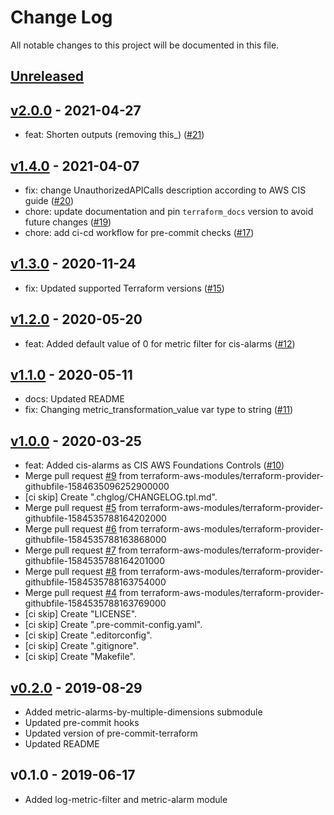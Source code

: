 # Change Log

All notable changes to this project will be documented in this file.

<a name="unreleased"></a>
## [Unreleased]



<a name="v2.0.0"></a>
## [v2.0.0] - 2021-04-27

- feat: Shorten outputs (removing this_) ([#21](https://github.com/terraform-aws-modules/terraform-aws-cloudwatch/issues/21))


<a name="v1.4.0"></a>
## [v1.4.0] - 2021-04-07

- fix: change UnauthorizedAPICalls description according to AWS CIS guide ([#20](https://github.com/terraform-aws-modules/terraform-aws-cloudwatch/issues/20))
- chore: update documentation and pin `terraform_docs` version to avoid future changes ([#19](https://github.com/terraform-aws-modules/terraform-aws-cloudwatch/issues/19))
- chore: add ci-cd workflow for pre-commit checks ([#17](https://github.com/terraform-aws-modules/terraform-aws-cloudwatch/issues/17))


<a name="v1.3.0"></a>
## [v1.3.0] - 2020-11-24

- fix: Updated supported Terraform versions ([#15](https://github.com/terraform-aws-modules/terraform-aws-cloudwatch/issues/15))


<a name="v1.2.0"></a>
## [v1.2.0] - 2020-05-20

- feat: Added default value of 0 for metric filter for cis-alarms ([#12](https://github.com/terraform-aws-modules/terraform-aws-cloudwatch/issues/12))


<a name="v1.1.0"></a>
## [v1.1.0] - 2020-05-11

- docs: Updated README
- fix: Changing metric_transformation_value var type to string ([#11](https://github.com/terraform-aws-modules/terraform-aws-cloudwatch/issues/11))


<a name="v1.0.0"></a>
## [v1.0.0] - 2020-03-25

- feat: Added cis-alarms as CIS AWS Foundations Controls ([#10](https://github.com/terraform-aws-modules/terraform-aws-cloudwatch/issues/10))
- Merge pull request [#9](https://github.com/terraform-aws-modules/terraform-aws-cloudwatch/issues/9) from terraform-aws-modules/terraform-provider-githubfile-1584635096252900000
- [ci skip] Create ".chglog/CHANGELOG.tpl.md".
- Merge pull request [#5](https://github.com/terraform-aws-modules/terraform-aws-cloudwatch/issues/5) from terraform-aws-modules/terraform-provider-githubfile-1584535788164202000
- Merge pull request [#6](https://github.com/terraform-aws-modules/terraform-aws-cloudwatch/issues/6) from terraform-aws-modules/terraform-provider-githubfile-1584535788163868000
- Merge pull request [#7](https://github.com/terraform-aws-modules/terraform-aws-cloudwatch/issues/7) from terraform-aws-modules/terraform-provider-githubfile-1584535788164201000
- Merge pull request [#8](https://github.com/terraform-aws-modules/terraform-aws-cloudwatch/issues/8) from terraform-aws-modules/terraform-provider-githubfile-1584535788163754000
- Merge pull request [#4](https://github.com/terraform-aws-modules/terraform-aws-cloudwatch/issues/4) from terraform-aws-modules/terraform-provider-githubfile-1584535788163769000
- [ci skip] Create "LICENSE".
- [ci skip] Create ".pre-commit-config.yaml".
- [ci skip] Create ".editorconfig".
- [ci skip] Create ".gitignore".
- [ci skip] Create "Makefile".


<a name="v0.2.0"></a>
## [v0.2.0] - 2019-08-29

- Added metric-alarms-by-multiple-dimensions submodule
- Updated pre-commit hooks
- Updated version of pre-commit-terraform
- Updated README


<a name="v0.1.0"></a>
## v0.1.0 - 2019-06-17

- Added log-metric-filter and metric-alarm module


[Unreleased]: https://github.com/terraform-aws-modules/terraform-aws-cloudwatch/compare/v2.0.0...HEAD
[v2.0.0]: https://github.com/terraform-aws-modules/terraform-aws-cloudwatch/compare/v1.4.0...v2.0.0
[v1.4.0]: https://github.com/terraform-aws-modules/terraform-aws-cloudwatch/compare/v1.3.0...v1.4.0
[v1.3.0]: https://github.com/terraform-aws-modules/terraform-aws-cloudwatch/compare/v1.2.0...v1.3.0
[v1.2.0]: https://github.com/terraform-aws-modules/terraform-aws-cloudwatch/compare/v1.1.0...v1.2.0
[v1.1.0]: https://github.com/terraform-aws-modules/terraform-aws-cloudwatch/compare/v1.0.0...v1.1.0
[v1.0.0]: https://github.com/terraform-aws-modules/terraform-aws-cloudwatch/compare/v0.2.0...v1.0.0
[v0.2.0]: https://github.com/terraform-aws-modules/terraform-aws-cloudwatch/compare/v0.1.0...v0.2.0

